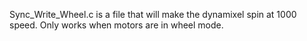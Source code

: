 Sync_Write_Wheel.c is a file that will make the dynamixel spin at 1000 speed.  Only works when motors are in wheel mode.
